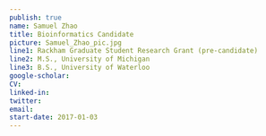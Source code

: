 ```yaml
---
publish: true
name: Samuel Zhao
title: Bioinformatics Candidate
picture: Samuel_Zhao_pic.jpg
line1: Rackham Graduate Student Research Grant (pre-candidate)
line2: M.S., University of Michigan
line3: B.S., University of Waterloo
google-scholar: 
CV:
linked-in: 
twitter:
email:
start-date: 2017-01-03
---
```

